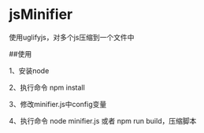 # jsMinifier
使用uglifyjs，对多个js压缩到一个文件中

##使用

1、安装node

2、执行命令 npm install

3、修改minifier.js中config变量

4、执行命令 node minifier.js 或者 npm run build，压缩脚本
